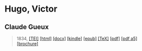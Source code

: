 # Hugo, Victor
## Claude Gueux

> 1834,  <a title="Source XML/TEI" class="mime48 tei" href="https://hurlus.github.io/tei/hugo1834_claude-gueux.xml">[TEI]</a>  <a title="HTML une page" class="mime48 html" href="https://hurlus.github.io/hugo1834_claude-gueux/hugo1834_claude-gueux.html">[html]</a>  <a title="Bureautique (LibreOffice, MS.Word)" class="mime48 docx" href="https://hurlus.github.io/hugo1834_claude-gueux/hugo1834_claude-gueux.docx">[docx]</a>  <a title="Amazon.kindle" class="mime48 mobi" href="https://hurlus.github.io/hugo1834_claude-gueux/hugo1834_claude-gueux.mobi">[kindle]</a>  <a title="EPUB, pour liseuses et téléphones" class="mime48 epub" href="https://hurlus.github.io/hugo1834_claude-gueux/hugo1834_claude-gueux.epub">[epub]</a>  <a title="LaTeX" class="mime48 tex" href="https://hurlus.github.io/hugo1834_claude-gueux/hugo1834_claude-gueux.tex">[TeX]</a>  <a title="PDF à imprimer, A4 2 colonnes" class="mime48 pdf" href="https://hurlus.github.io/hugo1834_claude-gueux/hugo1834_claude-gueux.pdf">[pdf]</a>  <a title="PDF à lire, A5 une colonne" class="mime48 a5" href="https://hurlus.github.io/hugo1834_claude-gueux/hugo1834_claude-gueux_a5.pdf">[pdf a5]</a>  <a title="Brochure à agrafer, pdf imposé pour imprimante recto/verso" class="mime48 brochure" href="https://hurlus.github.io/hugo1834_claude-gueux/hugo1834_claude-gueux_brochure.pdf">[brochure]</a> 
